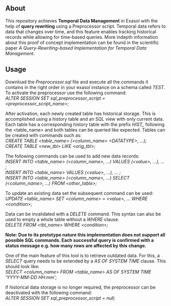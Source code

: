 ## About

This repository achieves **Temporal Data Management** in Exasol with the help of **query rewriting** using a Preprocessor script. Temporal data refers to data that changes over time, and this feature enables tracking historical records while allowing for time-based queries. More indepth information about this proof of concept implementation can be found in the scientific paper *A Query-Rewriting-based Implementation for Temporal Data Management*.

## Usage 

Download the *Preprocessor.sql* file and execute all the commands it contains in the right order in your exasol instance on a schema called *TEST*. To activate the preprocessor use the following command:<br> 
*ALTER SESSION SET sql_preprocessor_script = <preprocessor_script_name>;*

After activation, each newly created table has historical storage. This is accomplished using a history table and an SQL view with only current data. Each table has a corresponding history table with the prefix *HIST_* following the <table_name> and both tables can be queried like expected. Tables can be created with commands such as:<br>
*CREATE TABLE <table_name> (<column_name> \<DATATYPE\>, ...);*<br>
*CREATE TABLE <new_tbl> LIKE <orig_tbl>;*

The following commands can be used to add new data records:<br>
*INSERT INTO <table_name> (<column_name>, ...) VALUES (\<value\>, ...), ... ;*<br>
*INSERT INTO <table_name> VALUES (\<value\>, ...), ... ;*<br>
*INSERT INTO <table_name> (<column_name>, ...) SELECT (<column_name>, ...) FROM <other_table>;*

To update an existing data set the subsequent command can be used:<br>
*UPDATE <table_name> SET <column_name> = \<value\>, ... WHERE \<condition\>;* 

Data can be invalidated with a *DELETE* command. This syntax can also be used to empty a whole table without a *WHERE* clause. <br>
*DELETE FROM <tbl_name> WHERE \<condition\>;*

**Note: Due to its prototype nature this implementation does not support all possible SQL commands. Each successful query is confirmed with a status message e.g. how many rows are affected by this change.**

One of the main feature of this tool is to retrieve outdated data. For this, a *SELECT* query needs to be extended by a *AS OF SYSTEM TIME* clause. This should look like:<br>
*SELECT <column_name> FROM <table_name> AS OF SYSTEM TIME 'YYYY-MM-DD HH:mm';*

If historical data storage is no longer required, the preprocessor can be deactivated with the following command:<br> 
*ALTER SESSION SET sql_preprocessor_script = null;*
